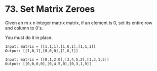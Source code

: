 # 73. Set Matrix Zeroes

Given an m x n integer matrix matrix, if an element is 0, set its entire row and column to 0's.

You must do it in place.

```text
Input: matrix = [[1,1,1],[1,0,1],[1,1,1]]
Output: [[1,0,1],[0,0,0],[1,0,1]]

Input: matrix = [[0,1,2,0],[3,4,5,2],[1,3,1,5]]
Output: [[0,0,0,0],[0,4,5,0],[0,3,1,0]]
```
